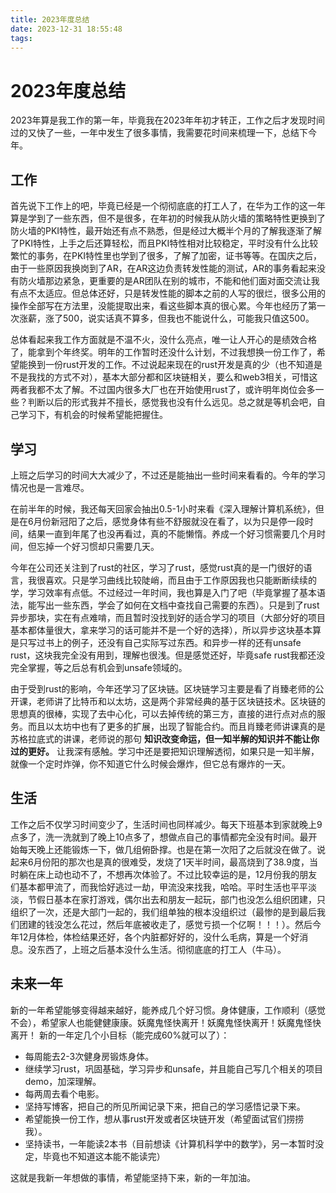 ```yaml
---
title: 2023年度总结
date: 2023-12-31 18:55:48
tags:
---
```

# 2023年度总结
2023年算是我工作的第一年，毕竟我在2023年年初才转正，工作之后才发现时间过的又快了一些，一年中发生了很多事情，我需要花时间来梳理一下，总结下今年。

## 工作
首先说下工作上的吧，毕竟已经是一个彻彻底底的打工人了，在华为工作的这一年算是学到了一些东西，但不是很多，在年初的时候我从防火墙的策略特性更换到了防火墙的PKI特性，最开始还有点不熟悉，但是经过大概半个月的了解我逐渐了解了PKI特性，上手之后还算轻松，而且PKI特性相对比较稳定，平时没有什么比较繁忙的事务，在PKI特性里也学到了很多，了解了加密，证书等等。在国庆之后，由于一些原因我换岗到了AR，在AR这边负责转发性能的测试，AR的事务看起来没有防火墙那边紧急，更重要的是AR团队在别的城市，不能和他们面对面交流让我有点不太适应。但总体还好，只是转发性能的脚本之前的人写的很烂，很多公用的操作全部写在方法里，没能提取出来，看这些脚本真的很心累。今年也经历了第一次涨薪，涨了500，说实话真不算多，但我也不能说什么，可能我只值这500。  

总体看起来我工作方面就是不温不火，没什么亮点，唯一让人开心的是绩效合格了，能拿到个年终奖。明年的工作暂时还没什么计划，不过我想换一份工作了，希望能换到一份rust开发的工作。不过说起来现在的rust开发是真的少（也不知道是不是我找的方式不对），基本大部分都和区块链相关，要么和web3相关，可惜这两者我都不太了解。不过国内很多大厂也在开始使用rust了，或许明年岗位会多一些？判断以后的形式我并不擅长，感觉我也没有什么远见。总之就是等机会吧，自己学习下，有机会的时候希望能把握住。  

## 学习
上班之后学习的时间大大减少了，不过还是能抽出一些时间来看看的。今年的学习情况也是一言难尽。  

在前半年的时候，我还每天回家会抽出0.5-1小时来看《深入理解计算机系统》，但是在6月份新冠阳了之后，感觉身体有些不舒服就没在看了，以为只是停一段时间，结果一直到年尾了也没再看过，真的不能懒惰。养成一个好习惯需要几个月时间，但忘掉一个好习惯却只需要几天。

今年在公司还关注到了rust的社区，学习了rust，感觉rust真的是一门很好的语言，我很喜欢。只是学习曲线比较陡峭，而且由于工作原因我也只能断断续续的学，学习效率有点低。不过经过一年时间，我也算是入门了吧（毕竟掌握了基本语法，能写出一些东西，学会了如何在文档中查找自己需要的东西）。只是到了rust异步那块，实在有点难啃，而且暂时没找到好的适合学习的项目（大部分好的项目基本都体量很大，拿来学习的话可能并不是一个好的选择），所以异步这块基本算是只写过书上的例子，还没有自己实际写过东西。和异步一样的还有unsafe rust，这块我完全没有用到，理解也很浅。但是感觉还好，毕竟safe rust我都还没完全掌握，等之后总有机会到unsafe领域的。  

由于受到rust的影响，今年还学习了区块链。区块链学习主要是看了肖臻老师的公开课，老师讲了比特币和以太坊，这是两个非常经典的基于区块链技术。区块链的思想真的很棒，实现了去中心化，可以去掉传统的第三方，直接的进行点对点的服务。而且以太坊中也有了更多的扩展，出现了智能合约。而且肖臻老师讲课真的是苏格拉底式的讲课，老师说的那句 **知识改变命运，但一知半解的知识并不能让你过的更好。** 让我深有感触。学习中还是要把知识理解透彻，如果只是一知半解，就像一个定时炸弹，你不知道它什么时候会爆炸，但它总有爆炸的一天。

## 生活
工作之后不仅学习时间变少了，生活时间也同样减少。每天下班基本到家就晚上9点多了，洗一洗就到了晚上10点多了，想做点自己的事情都完全没有时间。最开始每天晚上还能锻炼一下，做几组俯卧撑。也是在第一次阳了之后就没在做了。说起来6月份阳的那次也是真的很难受，发烧了1天半时间，最高烧到了38.9度，当时躺在床上动也动不了，不想再次体验了。不过比较幸运的是，12月份我的朋友们基本都甲流了，而我恰好逃过一劫，甲流没来找我，哈哈。平时生活也平平淡淡，节假日基本在家打游戏，偶尔出去和朋友一起玩，部门也没怎么组织团建，只组织了一次，还是大部门一起的，我们组单独的根本没组织过（最惨的是到最后我们团建的钱没怎么花过，然后年底被收走了，感觉亏损一个亿啊！！！）。然后今年12月体检，体检结果还好，各个内脏都好好的，没什么毛病，算是一个好消息。没东西了，上班之后基本没什么生活。彻彻底底的打工人（牛马）。

## 未来一年
新的一年希望能够变得越来越好，能养成几个好习惯。身体健康，工作顺利（感觉不会），希望家人也能健健康康。妖魔鬼怪快离开！妖魔鬼怪快离开！妖魔鬼怪快离开！
新的一年定几个小目标（能完成60%就可以了）：

- 每周能去2-3次健身房锻炼身体。
- 继续学习rust，巩固基础，学习异步和unsafe，并且能自己写几个相关的项目demo，加深理解。
- 每两周去看个电影。
- 坚持写博客，把自己的所见所闻记录下来，把自己的学习感悟记录下来。
- 希望能换一份工作，想从事rust开发或者区块链开发（希望面试官们捞捞我）。
- 坚持读书，一年能读2本书（目前想读《计算机科学中的数学》，另一本暂时没定，毕竟也不知道这本能不能读完）

这就是我新一年想做的事情，希望能坚持下来，新的一年加油。